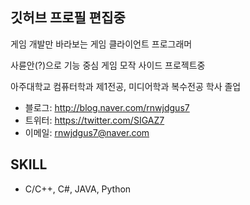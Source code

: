 ## 깃허브 프로필 편집중

게임 개발만 바라보는 게임 클라이언트 프로그래머


사륜안(?)으로 기능 중심 게임 모작 사이드 프로젝트중


아주대학교 컴퓨터학과 제1전공, 미디어학과 복수전공 학사 졸업


- 블로그: http://blog.naver.com/rnwjdgus7
- 트위터: https://twitter.com/SIGAZ7
- 이메일: rnwjdgus7@naver.com


## SKILL 
- C/C++, C#, JAVA, Python


<!--
// * 1차 프로필 넣어두기

 PHP, HTML (HTML은 프로그래밍 언어가 아닙니다)
아키텍처: 컴퓨터 구조, 알고리즘, 어셈블리, 자료구조, 디자인패턴, 운영체제, 리눅스 우분투
게임: 유니티 4, 언리얼 UDK, 언리얼 4, 게임 샐러드, 게임 기획, 게임 시나리오
그래픽스: OpenVG, OpenGL, DirectX 2D, DirectX 3D
프레임워크: Win32, MFC

// *주석 끝라인
-->




<!-- 
// 주석 처리 

네트워크 TCP/IP 이론 
웹 개발: HTML 5, CSS3 
개발 스킬: QA 
기타 개발 스킬: 물리학, 미적분학 
디자인: UX 디자인, MAYA 


관심 있는 스킬
언어
- GO
- R
- 스위프트
- 자바 스크립트
- 루비
- 루아 스크립트
- JSP

아키텍처
- 컴파일러
- OpenCL
- 메모리 시스템
- 병렬 프로그래밍
- 리눅스 페도라
- 안드로이드
- 윈도우 프로그래밍

게임
- 엔진 아키텍처
- 렌더링 엔진 코어

그래픽스
- 불칸
- 렌더링 파이프라인
- 카툰렌더링
- OpenCV

사운드
- OpenAL

프레임워크
- 자바 스프링
- 닷넷

네트워크
- 소켓 프로그래밍
- 무선 네트워킹
- 블루투스
- NFC
- AWS
- 도커

웹 개발
- node.js
- 루비
- 워드 프레스
- JSP

DB
- SQL
- 오라클
- XML
- 데이터 마이닝

개발 스킬
- TDD
- 방어적 프로그래밍
- 리버스 엔지니어링
- 오픈소스
- 컴퓨터 비전


기타 개발 스킬
- 게임 수학
- 해커톤

AI
- 인공지능
- 머신러닝
- 딥러닝
- 자연어 처리

보안
- 디컴파일
- 웹 공격/방어
- 윈도우 공격/방어
- 리버싱
- 코드 난독화
- 네트워크 포렌식
- 메모리 포렌식
- 암호화
- 레지스트리 

// 주석 처리 
-->
